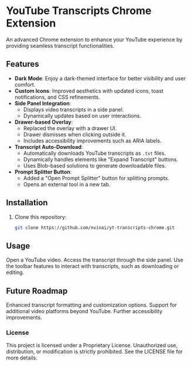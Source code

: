 # YouTube Transcripts Chrome Extension

An advanced Chrome extension to enhance your YouTube experience by providing seamless transcript functionalities.

## Features

- **Dark Mode**: Enjoy a dark-themed interface for better visibility and user comfort.
- **Custom Icons**: Improved aesthetics with updated icons, toast notifications, and CSS refinements.
- **Side Panel Integration**:
  - Displays video transcripts in a side panel.
  - Dynamically updates based on user interactions.
- **Drawer-based Overlay**:
  - Replaced the overlay with a drawer UI.
  - Drawer dismisses when clicking outside it.
  - Includes accessibility improvements such as ARIA labels.
- **Transcript Auto-Download**:
  - Automatically downloads YouTube transcripts as `.txt` files.
  - Dynamically handles elements like "Expand Transcript" buttons.
  - Uses Blob-based solutions to generate downloadable files.
- **Prompt Splitter Button**:
  - Added a "Open Prompt Splitter" button for splitting prompts.
  - Opens an external tool in a new tab.

## Installation

1. Clone this repository:
   ```bash
   git clone https://github.com/nvinai/yt-transcripts-chrome.git

## Usage

Open a YouTube video.
Access the transcript through the side panel.
Use the toolbar features to interact with transcripts, such as downloading or editing.

## Future Roadmap
Enhanced transcript formatting and customization options.
Support for additional video platforms beyond YouTube.
Further accessibility improvements.

### License
This project is licensed under a Proprietary License. Unauthorized use, distribution, or modification is strictly prohibited. See the LICENSE file for more details.
